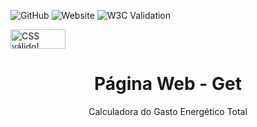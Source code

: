![GitHub](https://img.shields.io/github/license/andrescristian/Get)
![Website](https://img.shields.io/website?url=https%3A%2F%2Fandrescristian.github.io%2FGet%2F)
![W3C Validation](https://img.shields.io/w3c-validation/html?targetUrl=https%3A%2F%2Fandrescristian.github.io%2FGet%2F)




<p>
    <a href="http://jigsaw.w3.org/css-validator/check/referer">
        <img style="border:0;width:88px;height:31px"
            src="http://jigsaw.w3.org/css-validator/images/vcss"
            alt="CSS válido!" />
    </a>
</p>

<h1 align="center">Página Web - Get</h1>
<p align="center">Calculadora do Gasto Energético Total</p>
